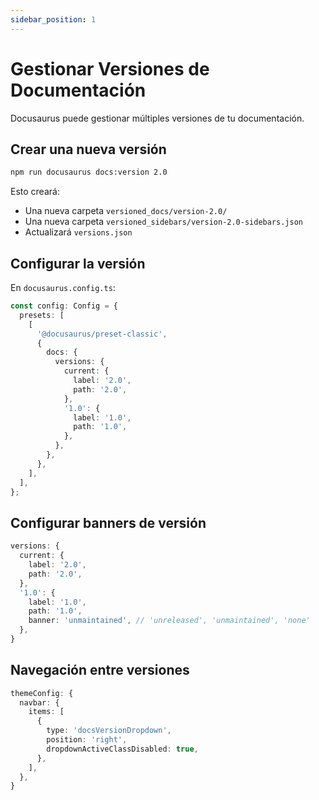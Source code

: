 ```yaml
---
sidebar_position: 1
---
```


# Gestionar Versiones de Documentación

Docusaurus puede gestionar múltiples versiones de tu documentación.

## Crear una nueva versión

```bash
npm run docusaurus docs:version 2.0
```

Esto creará:
- Una nueva carpeta `versioned_docs/version-2.0/`
- Una nueva carpeta `versioned_sidebars/version-2.0-sidebars.json`
- Actualizará `versions.json`

## Configurar la versión

En `docusaurus.config.ts`:

```ts
const config: Config = {
  presets: [
    [
      '@docusaurus/preset-classic',
      {
        docs: {
          versions: {
            current: {
              label: '2.0',
              path: '2.0',
            },
            '1.0': {
              label: '1.0',
              path: '1.0',
            },
          },
        },
      },
    ],
  ],
};
```

## Configurar banners de versión

```ts
versions: {
  current: {
    label: '2.0',
    path: '2.0',
  },
  '1.0': {
    label: '1.0',
    path: '1.0',
    banner: 'unmaintained', // 'unreleased', 'unmaintained', 'none'
  },
}
```

## Navegación entre versiones

```ts
themeConfig: {
  navbar: {
    items: [
      {
        type: 'docsVersionDropdown',
        position: 'right',
        dropdownActiveClassDisabled: true,
      },
    ],
  },
}
```
